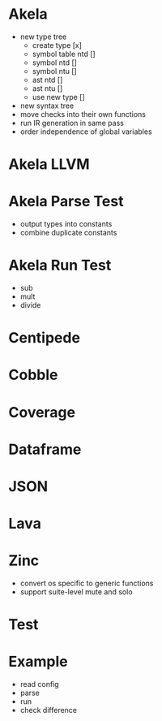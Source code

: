 # Akela
* new type tree
  * create type [x]
  * symbol table ntd []
  * symbol ntd []
  * symbol ntu []
  * ast ntd []
  * ast ntu []
  * use new type []
* new syntax tree
* move checks into their own functions
* run IR generation in same pass
* order independence of global variables

# Akela LLVM

# Akela Parse Test
* output types into constants
* combine duplicate constants

# Akela Run Test
* sub
* mult
* divide

# Centipede

# Cobble

# Coverage

# Dataframe

# JSON

# Lava

# Zinc
* convert os specific to generic functions
* support suite-level mute and solo

# Test

# Example
* read config
* parse
* run
* check difference
